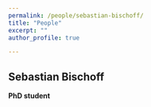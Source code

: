 ```yaml
---
permalink: /people/sebastian-bischoff/
title: "People"
excerpt: ""
author_profile: true

---
```



## Sebastian Bischoff
**PhD student**